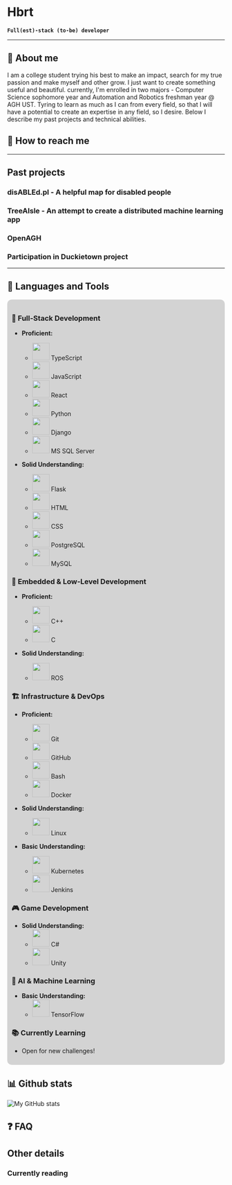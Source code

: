 # Hbrt

**`Full(est)-stack (to-be) developer`**

---

## 👤 About me

I am a college student trying his best to make an impact, search for my true passion and make myself and other grow. I just want to create something useful and beautiful. currently, I'm enrolled in two majors - Computer Science sophomore year and Automation and Robotics freshman year @ AGH UST. Tyring to learn as much as I can from every field, so that I will have a potential to create an expertise in any field, so I desire. Below I describe my past projects and technical abilities.

## 📧 How to reach me

--- 

## Past projects

### disABLEd.pl - A helpful map for disabled people

### TreeAIsle - An attempt to create a distributed machine learning app

### OpenAGH 

### Participation in Duckietown project

---
## 🧰 Languages and Tools

<div style="background-color: #D3D3D3; padding: 10px; border-radius: 10px;">

### 📌 Full-Stack Development

- **Proficient:**
  - <img src="https://cdn.jsdelivr.net/gh/devicons/devicon/icons/typescript/typescript-plain.svg" width="40px"/> TypeScript
  - <img src="https://cdn.jsdelivr.net/gh/devicons/devicon/icons/javascript/javascript-plain.svg" width="40px"/> JavaScript
  - <img src="https://cdn.jsdelivr.net/gh/devicons/devicon/icons/react/react-original.svg" width="40px"/> React
  - <img src="https://cdn.jsdelivr.net/gh/devicons/devicon/icons/python/python-plain.svg" width="40px"/> Python
  - <img src="https://cdn.jsdelivr.net/gh/devicons/devicon/icons/django/django-plain.svg" width="40px"/> Django
  - <img src="https://cdn.jsdelivr.net/gh/devicons/devicon/icons/microsoftsqlserver/microsoftsqlserver-plain.svg" width="40px"/> MS SQL Server

- **Solid Understanding:**
  - <img src="https://cdn.jsdelivr.net/gh/devicons/devicon/icons/flask/flask-original.svg" width="40px"/> Flask
  - <img src="https://cdn.jsdelivr.net/gh/devicons/devicon/icons/html5/html5-plain.svg" width="40px"/> HTML
  - <img src="https://cdn.jsdelivr.net/gh/devicons/devicon/icons/css3/css3-plain.svg" width="40px"/> CSS
  - <img src="https://cdn.jsdelivr.net/gh/devicons/devicon/icons/postgresql/postgresql-original.svg" width="40px"/> PostgreSQL
  - <img src="https://cdn.jsdelivr.net/gh/devicons/devicon/icons/mysql/mysql-original.svg" width="40px"/> MySQL

### 🔧 Embedded & Low-Level Development

- **Proficient:**
  - <img src="https://cdn.jsdelivr.net/gh/devicons/devicon/icons/cplusplus/cplusplus-line.svg" width="40px"/> C++
  - <img src="https://cdn.jsdelivr.net/gh/devicons/devicon/icons/c/c-original.svg" width="40px"/> C

- **Solid Understanding:**
  - <img src="https://cdn.jsdelivr.net/gh/devicons/devicon/icons/ros/ros-original.svg" width="40px"/> ROS

### 🏗️ Infrastructure & DevOps

- **Proficient:**
  - <img src="https://cdn.jsdelivr.net/gh/devicons/devicon/icons/git/git-original.svg" width="40px"/> Git
  - <img src="https://cdn.jsdelivr.net/gh/devicons/devicon/icons/github/github-original.svg" width="40px"/> GitHub
  - <img src="https://cdn.jsdelivr.net/gh/devicons/devicon/icons/bash/bash-original.svg" width="40px"/> Bash
  - <img src="https://cdn.jsdelivr.net/gh/devicons/devicon/icons/docker/docker-original.svg" width="40px"/> Docker

- **Solid Understanding:**
  - <img src="https://cdn.jsdelivr.net/gh/devicons/devicon/icons/linux/linux-original.svg" width="40px"/> Linux

- **Basic Understanding:**
  - <img src="https://cdn.jsdelivr.net/gh/devicons/devicon/icons/kubernetes/kubernetes-original.svg" width="40px"/> Kubernetes
  - <img src="https://cdn.jsdelivr.net/gh/devicons/devicon/icons/jenkins/jenkins-original.svg" width="40px"/> Jenkins

### 🎮 Game Development

- **Solid Understanding:**
  - <img src="https://cdn.jsdelivr.net/gh/devicons/devicon/icons/csharp/csharp-original.svg" width="40px"/> C#
  - <img src="https://cdn.jsdelivr.net/gh/devicons/devicon/icons/unity/unity-original.svg" width="40px"/> Unity

### 🧠 AI & Machine Learning

- **Basic Understanding:**
  - <img src="https://cdn.jsdelivr.net/gh/devicons/devicon/icons/tensorflow/tensorflow-original.svg" width="40px"/> TensorFlow

### 📚 Currently Learning

- Open for new challenges!

</div>

## 📊 Github stats
![My GitHub stats](https://github-readme-stats.vercel.app/api?username=Hbrtjm&show_icons=true&theme=gruvbox)

## ❓ FAQ

##  Other details 

### Currently reading

